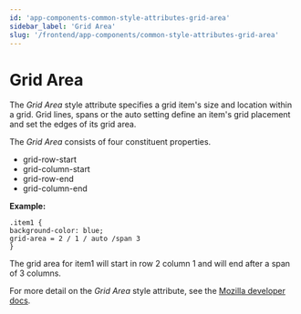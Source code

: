 ```yaml
---
id: 'app-components-common-style-attributes-grid-area'
sidebar_label: 'Grid Area'
slug: '/frontend/app-components/common-style-attributes-grid-area'
---
```

# Grid Area
The *Grid Area* style attribute specifies a grid item's size and location within a grid. Grid lines, spans or the auto setting define an item's grid placement and set the edges of its grid area.

The *Grid Area* consists of four constituent properties.
- grid-row-start
- grid-column-start
- grid-row-end
- grid-column-end

**Example:**
~~~Class
.item1 {
background-color: blue;
grid-area = 2 / 1 / auto /span 3
}
~~~

The grid area for item1 will start in row 2 column 1 and will end after a span of 3 columns.

For more detail on the *Grid Area* style attribute, see the [Mozilla developer docs](https://developer.mozilla.org/en-US/docs/Web/CSS/grid-area).